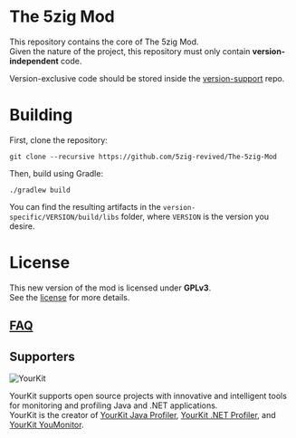 # The 5zig Mod

This repository contains the core of The 5zig Mod.  
Given the nature of the project, this repository must only contain **version-independent** code.

Version-exclusive code should be stored inside the [version-support](https://github.com/5zig-revived/version-support) repo.

# Building
First, clone the repository:
```
git clone --recursive https://github.com/5zig-revived/The-5zig-Mod
```
Then, build using Gradle:
```
./gradlew build
```

You can find the resulting artifacts in the `version-specific/VERSION/build/libs` folder,
where `VERSION` is the version you desire.

# License
This new version of the mod is licensed under **GPLv3**.  
See the [license](LICENSE) for more details.

## [FAQ](https://5zigreborn.eu/faq)

## Supporters
![YourKit](https://www.yourkit.com/images/yklogo.png)

YourKit supports open source projects with innovative and intelligent tools
for monitoring and profiling Java and .NET applications.  
YourKit is the creator of [YourKit Java Profiler](https://www.yourkit.com/java/profiler/),
[YourKit .NET Profiler](https://www.yourkit.com/.net/profiler/),
and [YourKit YouMonitor](https://www.yourkit.com/youmonitor/).  
